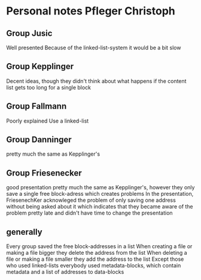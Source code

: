 # Personal notes Pfleger Christoph #

## Group Jusic ##
  Well presented
  Because of the linked-list-system it would be a bit slow
## Group Kepplinger ##
  Decent ideas, though they didn't think about what happens if the content list gets too long for a single block
## Group Fallmann ##
  Poorly explained
  Use a linked-list
## Group Danninger ##
  pretty much the same as Kepplinger's
## Group Friesenecker ##
  good presentation
  pretty much the same as Kepplinger's, however they only save a single free block-adress which creates problems
  In the presentation, FriesenechKer acknowleged the problem of only saving one address without being asked about it which 
indicates that they became aware of the problem pretty late and didn't have time to change the presentation
## generally ##
  Every group saved the free block-addresses in a list
  When creating a file or making a file bigger they delete the address from the list
  When deleting a file or making a file smaller they add the address to the list
  Except those who used linked-lists everybody used metadata-blocks, which contain metadata and a list of addresses to data-blocks

